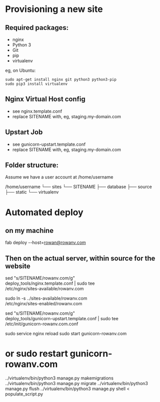 Provisioning a new site
=======================

## Required packages:

* nginx
* Python 3
* Git
* pip
* virtualenv

eg, on Ubuntu:

    sudo apt-get install nginx git python3 python3-pip
    sudo pip3 install virtualenv

## Nginx Virtual Host config

* see nginx.template.conf
* replace SITENAME with, eg, staging.my-domain.com

## Upstart Job

* see gunicorn-upstart.template.conf
* replace SITENAME with, eg, staging.my-domain.com

## Folder structure:
Assume we have a user account at /home/username

/home/username
└── sites
    └── SITENAME
         ├── database
         ├── source
         ├── static
         └── virtualenv

# Automated deploy
## on my machine


fab deploy --host=rowan@rowanv.com

## Then on the actual server, within source for the website

sed "s/SITENAME/rowanv.com/g" \
    deploy_tools/nginx.template.conf | sudo tee \
    /etc/nginx/sites-available/rowanv.com

 sudo ln -s ../sites-available/rowanv.com \
    /etc/nginx/sites-enabled/rowanv.com

sed "s/SITENAME/rowanv.com/g" \
    deploy_tools/gunicorn-upstart.template.conf | sudo tee \
    /etc/init/gunicorn-rowanv.com.conf

sudo service nginx reload
sudo start gunicorn-rowanv.com
# or sudo restart gunicorn-rowanv.com

../virtualenv/bin/python3 manage.py makemigrations
../virtualenv/bin/python3 manage.py migrate
../virtualenv/bin/python3 manage.py flush
../virtualenv/bin/python3 manage.py shell < populate_script.py


